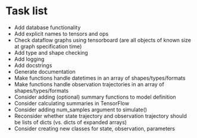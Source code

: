 # Task list

* Add database functionality
* Add explicit names to tensors and ops
* Check dataflow graphs using tensorboard (are all objects of known size at graph specification time)
* Add type and shape checking
* Add logging
* Add docstrings
* Generate documentation
* Make functions handle datetimes in an array of shapes/types/formats
* Make functions handle observation trajectories in an array of shapes/types/formats
* Consider adding (optional) summary functions to model definition
* Consider calculating summaries in TensorFlow
* Consider adding num_samples argument to simulate()
* Reconsider whether state trajectory and observation trajectory should be lists of dicts (vs. dicts of expanded arrays)
* Consider creating new classes for state, observation, parameters

